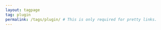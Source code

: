 ```yaml
---
layout: tagpage
tag: plugin
permalink: /tags/plugin/ # This is only required for pretty links.
---
```

